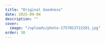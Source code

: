 ```yaml
---
title: "Original Goodness"
date: 2025-09-04
description: ""
cover:
  image: "/uploads/photo-1757013722201.jpg"
order: 38
---
```


